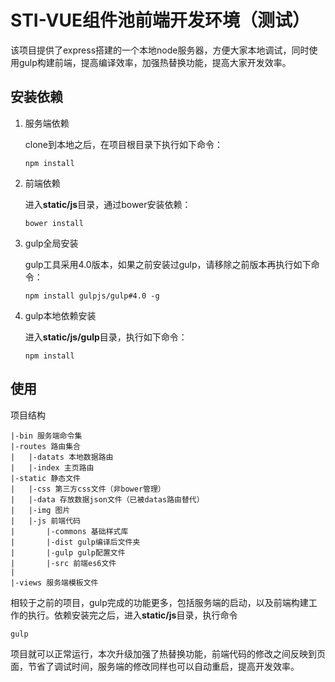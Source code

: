 # STI-VUE组件池前端开发环境（测试）

该项目提供了express搭建的一个本地node服务器，方便大家本地调试，同时使用gulp构建前端，提高编译效率，加强热替换功能，提高大家开发效率。

## 安装依赖

1. 服务端依赖

	clone到本地之后，在项目根目录下执行如下命令：
	
	```
	npm install
	```
2. 前端依赖

	进入**static/js**目录，通过bower安装依赖：
	
	```
	bower install
	```
3. gulp全局安装
	
	gulp工具采用4.0版本，如果之前安装过gulp，请移除之前版本再执行如下命令：

	```
	npm install gulpjs/gulp#4.0 -g
	```
3. gulp本地依赖安装

	进入**static/js/gulp**目录，执行如下命令：
	
	```
	npm install
	```

## 使用

项目结构

```
|-bin 服务端命令集
|-routes 路由集合
|	|-datats 本地数据路由
|	|-index 主页路由
|-static 静态文件
|	|-css 第三方css文件（非bower管理）
|	|-data 存放数据json文件（已被datas路由替代）
|	|-img 图片
|	|-js 前端代码
|		|-commons 基础样式库
|		|-dist gulp编译后文件夹
|		|-gulp gulp配置文件
|		|-src 前端es6文件
|
|-views 服务端模板文件
```
相较于之前的项目，gulp完成的功能更多，包括服务端的启动，以及前端构建工作的执行。依赖安装完之后，进入**static/js**目录，执行命令

```
gulp
```
项目就可以正常运行，本次升级加强了热替换功能，前端代码的修改之间反映到页面，节省了调试时间，服务端的修改同样也可以自动重启，提高开发效率。